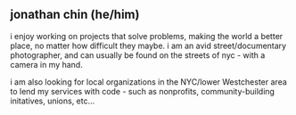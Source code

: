 ## jonathan chin (he/him)

i enjoy working on projects that solve problems, making the world a better place, no matter how difficult they maybe. i am an avid street/documentary photographer, and can usually be found on the streets of nyc - with a camera in my hand. 

i am also looking for local organizations in the NYC/lower Westchester area to lend my services with code - such as nonprofits, community-building initatives, unions, etc...
